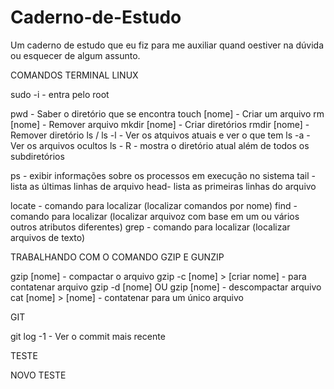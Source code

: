 # Caderno-de-Estudo
Um caderno de estudo que eu fiz para me auxiliar quand oestiver na dúvida ou esquecer de algum assunto.

COMANDOS TERMINAL LINUX

sudo -i - entra pelo root

pwd - Saber o diretório que se encontra
touch [nome] - Criar um arquivo
rm [nome] - Remover arquivo
mkdir [nome] - Criar diretórios
rmdir [nome] - Remover diretório
ls / ls -l - Ver os atquivos atuais e ver o que tem
ls -a - Ver os arquivos ocultos
ls - R - mostra o diretório atual além de todos os subdiretórios

ps - exibir informações sobre os processos em execução no sistema
tail - lista as últimas linhas de arquivo
head- lista as primeiras linhas do arquivo

locate - comando para localizar (localizar comandos por nome)
find - comando para localizar (localizar arquivoz com base em um ou vários outros atributos diferentes)
grep - comando para localizar (localizar arquivos de texto)

TRABALHANDO COM O COMANDO GZIP E GUNZIP

gzip [nome] - compactar o arquivo
gzip -c [nome] > [criar nome] - para contatenar arquivo
gzip -d [nome] OU gzip [nome] - descompactar arquivo
cat [nome] > [nome] - contatenar para um único arquivo

GIT

git log -1 - Ver o commit mais recente

TESTE


NOVO TESTE